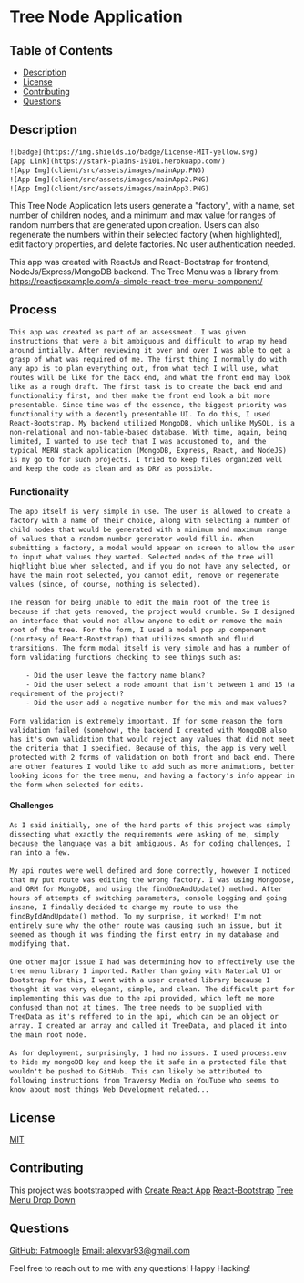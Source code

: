 # Tree Node Application

 ## Table of Contents
  - [Description](#Description)
  - [License](#License)
  - [Contributing](#Contributing)
  - [Questions](#Questions)

  ## Description
    ![badge](https://img.shields.io/badge/License-MIT-yellow.svg)
    [App Link](https://stark-plains-19101.herokuapp.com/)
    ![App Img](client/src/assets/images/mainApp.PNG)
    ![App Img](client/src/assets/images/mainApp2.PNG)
    ![App Img](client/src/assets/images/mainApp3.PNG)

  This Tree Node Application lets users generate a "factory", with a name, set number of children nodes, and a minimum and max value for ranges of random numbers that are generated upon creation. Users can also regenerate the numbers within their selected factory (when highlighted), edit factory properties, and delete factories. No user authentication needed.

  This app was created with ReactJs and React-Bootstrap for frontend, NodeJs/Express/MongoDB backend. The Tree Menu was a library from:
  https://reactjsexample.com/a-simple-react-tree-menu-component/

  ## Process
    This app was created as part of an assessment. I was given instructions that were a bit ambiguous and difficult to wrap my head around intially. After reviewing it over and over I was able to get a grasp of what was required of me. The first thing I normally do with any app is to plan everything out, from what tech I will use, what routes will be like for the back end, and what the front end may look like as a rough draft. The first task is to create the back end and functionality first, and then make the front end look a bit more presentable. Since time was of the essence, the biggest priority was functionality with a decently presentable UI. To do this, I used React-Bootstrap. My backend utilized MongoDB, which unlike MySQL, is a non-relational and non-table-based database. With time, again, being limited, I wanted to use tech that I was accustomed to, and the typical MERN stack application (MongoDB, Express, React, and NodeJS) is my go to for such projects. I tried to keep files organized well and keep the code as clean and as DRY as possible.

  ### Functionality
    The app itself is very simple in use. The user is allowed to create a factory with a name of their choice, along with selecting a number of child nodes that would be generated with a minimum and maximum range of values that a random number generator would fill in. When submitting a factory, a modal would appear on screen to allow the user to input what values they wanted. Selected nodes of the tree will highlight blue when selected, and if you do not have any selected, or have the main root selected, you cannot edit, remove or regenerate values (since, of course, nothing is selected).

    The reason for being unable to edit the main root of the tree is because if that gets removed, the project would crumble. So I designed an interface that would not allow anyone to edit or remove the main root of the tree. For the form, I used a modal pop up component (courtesy of React-Bootstrap) that utilizes smooth and fluid transitions. The form modal itself is very simple and has a number of form validating functions checking to see things such as:

        - Did the user leave the factory name blank?
        - Did the user select a node amount that isn't between 1 and 15 (a requirement of the project)?
        - Did the user add a negative number for the min and max values?

    Form validation is extremely important. If for some reason the form validation failed (somehow), the backend I created with MongoDB also has it's own validation that would reject any values that did not meet the criteria that I specified. Because of this, the app is very well protected with 2 forms of validation on both front and back end. There are other features I would like to add such as more animations, better looking icons for the tree menu, and having a factory's info appear in the form when selected for edits.

  #### Challenges
    As I said initially, one of the hard parts of this project was simply dissecting what exactly the requirements were asking of me, simply because the language was a bit ambiguous. As for coding challenges, I ran into a few.

    My api routes were well defined and done correctly, however I noticed that my put route was editing the wrong factory. I was using Mongoose, and ORM for MongoDB, and using the findOneAndUpdate() method. After hours of attempts of switching parameters, console logging and going insane, I findally decided to change my route to use the findByIdAndUpdate() method. To my surprise, it worked! I'm not entirely sure why the other route was causing such an issue, but it seemed as though it was finding the first entry in my database and modifying that.

    One other major issue I had was determining how to effectively use the tree menu library I imported. Rather than going with Material UI or Bootstrap for this, I went with a user created library because I thought it was very elegant, simple, and clean. The difficult part for implementing this was due to the api provided, which left me more confused than not at times. The tree needs to be supplied with TreeData as it's reffered to in the api, which can be an object or array. I created an array and called it TreeData, and placed it into the main root node. 

    As for deployment, surprisingly, I had no issues. I used process.env to hide my mongoDB key and keep the it safe in a protected file that wouldn't be pushed to GitHub. This can likely be attributed to following instructions from Traversy Media on YouTube who seems to know about most things Web Development related...

  ## License
  [MIT](https://opensource.org/licenses/MIT)

  ## Contributing
  This project was bootstrapped with [Create React App](https://github.com/facebook/create-react-app)
  [React-Bootstrap](https://react-bootstrap.github.io/)
  [Tree Menu Drop Down](https://reactjsexample.com/a-simple-react-tree-menu-component/)

  ## Questions
  [GitHub: Fatmoogle](https://github.com/Fatmoogle)
  [Email: alexvar93@gmail.com](alexvar93@gmail.com)
  
  Feel free to reach out to me with any questions! Happy Hacking!